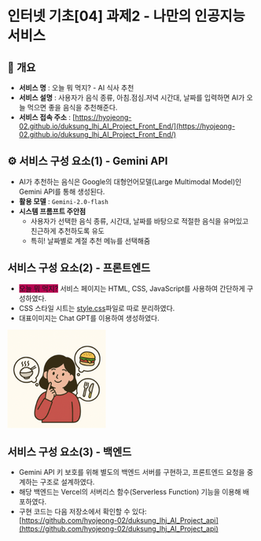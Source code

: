 # 인터넷 기초[04] 과제2 - 나만의 인공지능 서비스

## 🧾 개요
- **서비스 명** : 오늘 뭐 먹지? - AI 식사 추천
- **서비스 설명** : 사용자가 음식 종류, 아침.점심.저녁 시간대, 날짜를 입력하면 AI가 오늘 먹으면 좋을 음식을 추천해준다.
- **서비스 접속 주소** : [https://hyojeong-02.github.io/duksung_lhj_AI_Project_Front_End/](https://hyojeong-02.github.io/duksung_lhj_AI_Project_Front_End/)


## ⚙️ 서비스 구성 요소(1) - Gemini API
- AI가 추천하는 음식은 Google의 대형언어모델(Large Multimodal Model)인 Gemini API를 통해 생성된다.
- **활용 모델** : `Gemini-2.0-flash`
- **시스템 프롬프트 주안점**
  - 사용자가 선택한 음식 종류, 시간대, 날짜를 바탕으로 적절한 음식을 유머있고 친근하게 추천하도록 유도
  - 특히! 날짜별로 계절 추천 메뉴를 선택해줌


## 서비스 구성 요소(2) - 프론트엔드
- <span style="background-color:rgb(182,0,80)">오늘 뭐 먹지?</span> 서비스 페이지는 HTML, CSS, JavaScript를 사용하여 간단하게 구성하였다.
- CSS 스타일 시트는 [style.css](style.css)파일로 따로 분리하였다.
- 대표이미지는 Chat GPT를 이용하여 생성하였다.<br>
<img src="./images/main.webp" width="200px" height="200px">


## 서비스 구성 요소(3) - 백엔드
- Gemini API 키 보호를 위해 별도의 백엔드 서버를 구현하고, 프론트엔드 요청을 중계하는 구조로 설계하였다.
- 해당 백엔드는 Vercel의 서버리스 함수(Serverless Function) 기능을 이용해 배포하였다.
- 구현 코드는 다음 저장소에서 확인할 수 있다:  
  [https://github.com/hyojeong-02/duksung_lhj_AI_Project_api](https://github.com/hyojeong-02/duksung_lhj_AI_Project_api)
